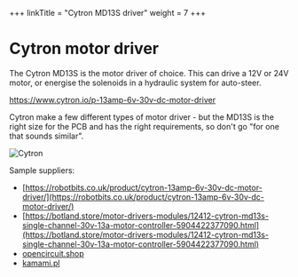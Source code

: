 +++
linkTitle = "Cytron MD13S driver"
weight = 7
+++

# Cytron motor driver

The Cytron MD13S is the motor driver of choice. This can drive a 12V or 24V motor, or energise the solenoids in a hydraulic system for auto-steer.

https://www.cytron.io/p-13amp-6v-30v-dc-motor-driver

Cytron make a few different types of motor driver - but the MD13S is the right size for the PCB and has the right requirements, so don't go "for one that sounds similar".

![Cytron](../../img/cytron-md13s.png)

Sample suppliers:

* [https://robotbits.co.uk/product/cytron-13amp-6v-30v-dc-motor-driver/](https://robotbits.co.uk/product/cytron-13amp-6v-30v-dc-motor-driver/)
* [https://botland.store/motor-drivers-modules/12412-cytron-md13s-single-channel-30v-13a-motor-controller-5904422377090.html](https://botland.store/motor-drivers-modules/12412-cytron-md13s-single-channel-30v-13a-motor-controller-5904422377090.html)
* [opencircuit.shop](https://opencircuit.shop/product/13amp-6v-30v-dc-motor-driver)
* [kamami.pl](https://kamami.pl/en/DC-motor-controllers/576759-cytron-md13s-dc-motor-driver.html)
